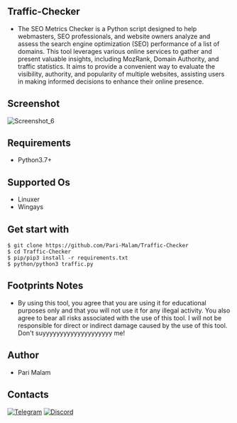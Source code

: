 ## Traffic-Checker
- The SEO Metrics Checker is a Python script designed to help webmasters, SEO professionals, and website owners analyze and assess the search engine optimization (SEO) performance of a list of domains. This tool leverages various online services to gather and present valuable insights, including MozRank, Domain Authority, and traffic statistics. It aims to provide a convenient way to evaluate the visibility, authority, and popularity of multiple websites, assisting users in making informed decisions to enhance their online presence.
## Screenshot
![Screenshot_6](https://github.com/Pari-Malam/Traffic-Checker/assets/25004320/b24c3d95-cba6-45b8-be47-b02c5b1d8ca0)
## Requirements
- Python3.7+
## Supported Os
- Linuxer
- Wingays
## Get start with
```
$ git clone https://github.com/Pari-Malam/Traffic-Checker
$ cd Traffic-Checker
$ pip/pip3 install -r requirements.txt
$ python/python3 traffic.py
```
## Footprints Notes
- By using this tool, you agree that you are using it for educational purposes only and that you will not use it for any illegal activity. You also agree to bear all risks associated with the use of this tool. I will not be responsible for direct or indirect damage caused by the use of this tool. Don't suyyyyyyyyyyyyyyyyyyyy me!
## Author
- Pari Malam
## Contacts
[![Telegram](https://img.shields.io/badge/-Telegram-blue)](https://telegram.me/SurpriseMTFK)
[![Discord](https://img.shields.io/badge/-Discord-purple)](https://discordapp.com/users/829404192585678858)
